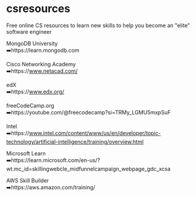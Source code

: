 # csresources
Free online CS resources to learn new skills to help you become an "elite" software engineer

MongoDB University <br>
➡️https://learn.mongodb.com

Cisco Networking Academy <br>
➡️https://www.netacad.com/

edX <br>
➡️https://www.edx.org/

freeCodeCamp.org <br>
➡️https://youtube.com/@freecodecamp?si=TRMy_LGMU5mxpSuF

Intel <br>
➡️https://www.intel.com/content/www/us/en/developer/topic-technology/artificial-intelligence/training/overview.html

Microsoft Learn <br>
➡️https://learn.microsoft.com/en-us/?wt.mc_id=skillingwebcle_midfunnelcampaign_webpage_gdc_xcsa

AWS Skill Builder <br>
➡️https://aws.amazon.com/training/
